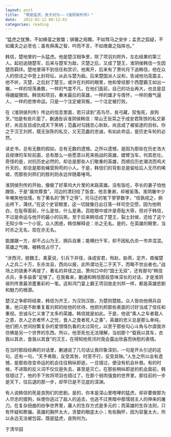 ```yaml
---
layout: post
title:  "既是猛虎，良犬何为——《淮阴侯列传》"
date:   2012-02-12 00:12:43
categories: reading
---
```

“猛虎之犹豫，不如蜂虿之致螫；骐骥之局躅，不如驽马之安步；孟贲之狐疑，不如庸夫之必至也；虽有舜禹之智，吟而不言，不如瘖聋之指挥也。”

韩信，楚地里的一头猛虎。他是楚汉相争里，除了项羽刘邦外，左右结果的第三人。起初追随楚军，后来与楚军为敌，灭楚之后，又成了楚王，淮阴侯韩信一生因楚而羁绊。楚地里得不到信任和赏识，他离开，后来有了萧何月下追韩信，他在众人的惊诧之中登上封将坛，从此与楚为敌。后来楚国派人议和，告诫他功高震主，他不听，灭楚，之后封了楚王。或许在刘邦的眼里，他和曾经那个西楚霸王如出一辙，一样的坦荡勇敢，一样的气度不凡，在他们面前，自己的功业再大，也总是显得龌龊猥琐。韩信和项羽，秦末最后的英雄，一样的雄才与情怀，一样的傲气逼人，一样的悲惨命运。只是一个注定被背叛，一个注定被打败。

在《淮阴侯列传》传达的信息里面，若只读到”高鸟尽，良弓藏，狡兔死，良狗烹。”怕是有些片面了。蒯通告诉淮阴侯韩信：常山王张耳之于成安君陈馀的私交甚好，尚且反目成仇成天下笑柄；范蠡对勾践忠心耿耿，尚且成了被驱逐的目标。你之于汉王刘邦，既无张陈的私交，又无范蠡的忠诚，有如此命运，是历史车轮的必然。

读史书，总有无数的假如，总有无数的遗憾。之所以遗憾，是因为那些在历史浩大且规律的车轮前面，总有那么一些愿意以死来挑战的英雄，螳臂当车，何其悲壮。奇怪的是，对抗历史必然的，却总是那些人们敬重的英雄，而顺应历史潮流而鸡犬升天的，却总是那些蝇营狗苟的小人。于是，韩信们的背影总是留给后人无尽的唏嘘，而那些刘邦们的胜利则永远伴随着唾骂。

淮阴侯列传的开始，像极了好莱坞大片里的末路英雄。没有饭吃，亭长的妻子怕他蹭饭，于是“晨炊蓐食”，河边的漂妇给了饭食，他言重谢，却被奚落。淮阴屠中少年嘲笑他怯懦，有了著名的“胯下之辱”。司马迁的笔下寥寥数字，“信孰视之，俯出袴下，蒲伏。”在这个史官眼里，这一切就像日出日落一样司空见惯，因为他明白，在耻辱面前，什么是怯，什么是勇。百姓眼中或许是奇耻大辱，但对于韩信，不过是命运与他开的最小的玩笑。至于后来韩信成了楚王，裂土封侯，还给了这个无知少年一个小官。众人困惑，韩信解释说：杀之无名。是的，在英雄的眼里，当时杀之无名，现在亦无名。

能雄踞一方，却不占山为王、拥兵自重；能横扫千军，却不因私仇杀一市井混混。英雄之气魄，被韩信占尽了。

“涉西河，掳魏王，禽夏说，引兵下井径，诛成安君，徇赵，胁燕，定齐，南催楚人之兵二十万，东杀龙且，西向以报，此所谓功无二于天下，而略不世出者也。”战场上的骁勇不再提了，著名的井径之战，萧何口中的“国士无双”，还有那句“韩信点兵，多多益善”足够了。在我看来，蒯通和韩信那段意味深长的对话，才是淮阴侯列传里最浓墨重彩的一笔。这和鸿门宴上霸王项羽放走刘邦一样，都是英雄悲剧和魅力的根源。

楚汉之争即将结束，韩信为齐王，为汉则汉胜，为楚则楚胜。众人皆劝他佣兵自重，他只是不断重复着刘邦的给他的优待，他把刘邦那些表面的讨好当成了信任和重视。忠诚与仁义害了太多的英雄。韩信就是如此。于是，他说“乘人之车者载人之患，衣人之衣者怀人之忧，食人之食者死人之事”，英雄的忠义总是那么单纯，他们把人世间纷繁复杂的爱恨情仇看的太过简化，以至于那些勾心斗角与尔虞我诈仿佛是另一个世界的东西。所以，他至死也无法理解，当初那个“载我以其车，衣我以其衣，食我以其食”的汉王，在得知他死讯时竟会露出欣喜而快慰的表情。

在当时那段经典的对话里，蒯通说了几句话让我印象深刻，一句是开头引述的这句，还有一句，“天予弗取，反受其咎，时至不行，反受其殃。”人生之所以会有遗憾，是那些改变命运的机会往往稍纵即逝，一旦错过，便没有机会补救。有的时候，不进取的反义词不仅仅是失去，甚至是灭亡。在那些稍纵即逝的机会面前，韩信错过了，他的手下败将项羽也错过了。在那个弱肉强食的世界里，那往前的一步是天下，往后退的那一步，却早已是不见底的深渊。

有人说韩信的死是良狗们的悲剧。是的，你本是深山里咆哮的猛虎，却非要做那为人尽忠的猎狗，纵使你逃过了敌人的追击，也逃不过黑暗中那懦弱主人的伸来的屠刀。在复杂扭曲的纷争世界里，庸人的生存方式是多元的；而英雄的生存法则，只有怀疑和欺骗。英雄的胸怀太大，贪婪的眼底太小；有些胸怀，因为容量太大，所以永远无法被包容。既是猛虎，良狗何为。

于清华园

